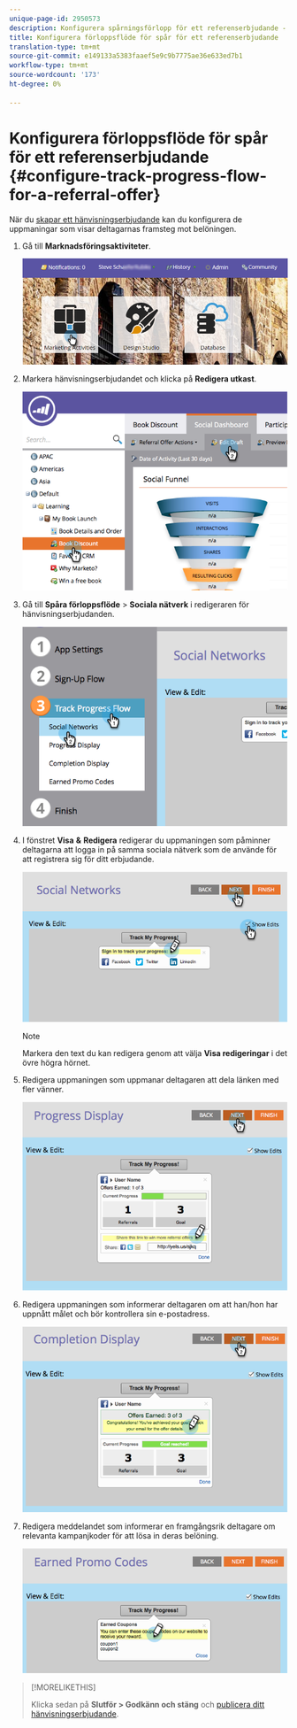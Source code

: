 ```yaml
---
unique-page-id: 2950573
description: Konfigurera spårningsförlopp för ett referenserbjudande - Marketo Docs - Produktdokumentation
title: Konfigurera förloppsflöde för spår för ett referenserbjudande
translation-type: tm+mt
source-git-commit: e149133a5383faaef5e9c9b7775ae36e633ed7b1
workflow-type: tm+mt
source-wordcount: '173'
ht-degree: 0%

---
```



# Konfigurera förloppsflöde för spår för ett referenserbjudande {#configure-track-progress-flow-for-a-referral-offer}

När du [skapar ett hänvisningserbjudande](../../../../product-docs/demand-generation/social/referral-offers/create-a-referral-offer.md) kan du konfigurera de uppmaningar som visar deltagarnas framsteg mot belöningen.

1. Gå till **Marknadsföringsaktiviteter**.

   ![](assets/login-marketing-activities-4.png)

1. Markera hänvisningserbjudandet och klicka på **Redigera utkast**.

   ![](assets/image2014-9-22-14-3a35-3a31.png)

1. Gå till **Spåra förloppsflöde** > **Sociala nätverk** i redigeraren för hänvisningserbjudanden.

   ![](assets/image2014-9-22-14-3a35-3a43.png)

1. I fönstret **Visa** **&amp;** **Redigera** redigerar du uppmaningen som påminner deltagarna att logga in på samma sociala nätverk som de använde för att registrera sig för ditt erbjudande.

   ![](assets/image2014-9-22-14-3a35-3a58.png)

   >[!NOTE]
   >
   >Markera den text du kan redigera genom att välja **Visa redigeringar** i det övre högra hörnet.

1. Redigera uppmaningen som uppmanar deltagaren att dela länken med fler vänner.

   ![](assets/image2014-9-22-14-3a36-3a22.png)

1. Redigera uppmaningen som informerar deltagaren om att han/hon har uppnått målet och bör kontrollera sin e-postadress.

   ![](assets/image2014-9-22-14-3a36-3a36.png)

1. Redigera meddelandet som informerar en framgångsrik deltagare om relevanta kampanjkoder för att lösa in deras belöning.

   ![](assets/image2014-9-22-14-3a36-3a43.png)

>[!MORELIKETHIS]
>
>Klicka sedan på **Slutför > Godkänn och stäng** och [publicera ditt hänvisningserbjudande](../../../../product-docs/demand-generation/social/referral-offers/publish-a-referral-offer.md).

